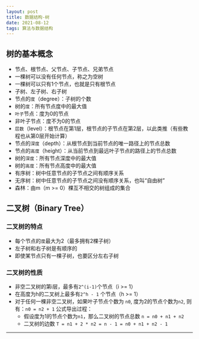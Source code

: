 ```yaml
---
layout: post
title: 数据结构-树
date: 2021-08-12
tags: 算法与数据结构
---
```


## 树的基本概念

* 节点、根节点、父节点、子节点、兄弟节点
* 一棵树可以没有任何节点，称之为空树
* 一棵树可以只有1个节点，也就是只有根节点
* 子树、左子树、右子树
* 节点的`度`（degree）：子树的个数
* 树的`度`：所有节点度中的最大值
* `叶子`节点：度为0的节点
* 非叶子节点：度不为0的节点
* `层数`（level）：根节点在第1层，根节点的子节点在第2层，以此类推（有些教程也从第0层开始计算）
* 节点的`深度`（depth）：从根节点到当前节点的唯一路径上的节点总数
* 节点的`高度`（height）：从当前节点到最远叶子节点的路径上的节点总数
* 树的`深度`：所有节点深度中的最大值
* 树的`高度`：所有节点高度中的最大值
* 有序树：树中任意节点的子节点之间有顺序关系
* 无序树：树中任意节点的子节点之间没有顺序关系，也叫“自由树”
* 森林：由m（m >= 0）棵互不相交的树组成的集合

## 二叉树（Binary Tree）

### 二叉树的特点
* 每个节点的`度`最大为2（最多拥有2棵子树）
* 左子树和右子树是有顺序的
* 即使某节点只有一棵子树，也要区分左右子树

### 二叉树的性质
* 非空二叉树的第i层，最多有`2^(i-1)`个节点（i >= 1）
* 在高度为h的二叉树上最多有`2^h - 1` 个节点（h >= 1）
* 对于任何一棵非空二叉树，如果叶子节点个数为 `n0`, 度为2的节点个数为`n2`, 则有：`n0 = n2 + 1`
     公式导出过程：
     * 假设度为1的节点个数为`n1`，那么二叉树的节点总数 `n = n0 + n1 + n2`
     * 二叉树的边数 `T = n1 + 2 * n2 = n - 1 = n0 + n1 + n2 - 1`











-------------
